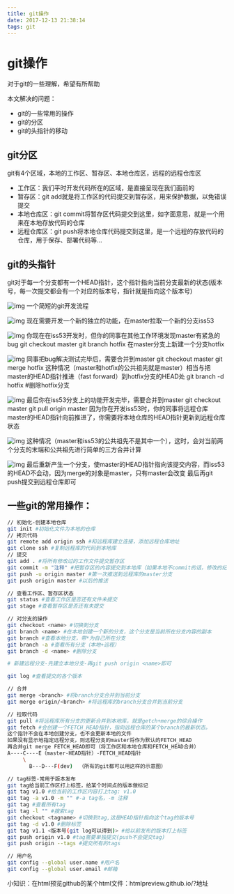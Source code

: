 ```yaml
---
title: git操作
date: 2017-12-13 21:38:14
tags: git
---
```


# git操作

对于git的一些理解，希望有所帮助

本文解决的问题：
- git的一些常用的操作
- git的分区
- git的头指针的移动

<!-- more -->

## git分区
git有4个区域，本地的工作区、暂存区、本地仓库区，远程的远程仓库区
- 工作区：我们平时开发代码所在的区域，是直接呈现在我们面前的
- 暂存区：git add就是将工作区的代码提交到暂存区，用来保护数据，以免错误提交
- 本地仓库区：git commit将暂存区代码提交到这里，如字面意思，就是一个用来在本地存放代码的仓库
- 远程仓库区：git push将本地仓库代码提交到这里，是一个远程的存放代码的仓库，用于保存、部署代码等...

## git的头指针
git对于每一个分支都有一个HEAD指针，这个指针指向当前分支最新的状态(版本号，每一次提交都会有一个对应的版本号，指针就是指向这个版本号)

![img](git_head_1.png)
一个简短的git开发流程

![img](git_head_2.png)
现在需要开发一个新的独立的功能，在master拉取一个新的分支iss53

![img](git_head_3.png)
你现在在iss53开发时，但你的同事在其他工作环境发现master有紧急的bug
git checkout master
git branch hotfix
在master分支上新建一个分支hotfix

![img](git_head_5.png)
同事把bug解决测试完毕后，需要合并到master
git checkout master
git merge hotfix
这种情况（master和hotfix的公共祖先就是master）相当与把master的HEAD指针推进（fast forward）到hotfix分支的HEAD处
git branch -d hotfix #删除hotfix分支

![img](git_head_6.png)
最后你在iss53分支上的功能开发完毕，需要合并到master
git checkout master
git pull origin master
因为你在开发iss53时，你的同事将远程仓库master的HEAD指针向前推进了，你需要将本地仓库的HEAD指针更新到远程仓库状态

![img](git_head_7.png)
这种情况（master和iss53的公共祖先不是其中一个），这时，会对当前两个分支的末端和公共祖先进行简单的三方合并计算

![img](git_head_8.png)
最后重新产生一个分支，使master的HEAD指针指向该提交内容，而iss53的HEAD不会动，因为merge的对象是master，只有master会改变
最后再git push提交到远程仓库即可

## 一些git的常用操作：
``` bash
// 初始化-创建本地仓库
git init #初始化文件为本地的仓库
// 拷贝代码
git remote add origin ssh #和远程库建立连接，添加远程仓库地址
git clone ssh #复制远程库的代码到本地库
// 提交
git add . #将所有修改过的工作文件提交暂存区
git commit -m "注释" #把暂存区的内容提交到本地库（如果本地不commit的话，修改的纪录可能会丢失。）
git push -u origin master #第一次推送到远程库的master分支
git push origin master #以后的推送

// 查看工作区、暂存区状态
git status #查看工作区是否还有文件未提交
git stage #查看暂存区是否还有未提交

// 对分支的操作
git checkout <name> #切换到分支
git branch <name> #在本地创建一个新的分支，这个分支是当前所在分支内容的副本
git branch #查看本地分支，带*为自己所在分支
git branch -a #查看所有分支（本地+远程）
git branch -d <name> #删除分支

# 新建远程分支-先建立本地分支-再git push origin <name>即可

git log #查看提交的各个版本

// 合并
git merge <branch> #将branch分支合并到当前分支
git merge origin/<branch> #将远程库的branch分支合并到当前分支

// 拉取代码
git pull #将远程库所有分支的更新合并到本地库，就是getch+merge的综合操作
git fetch #会创建一个FETCH_HEAD指针，指向远程仓库的某个branch的最新状态。
这个指针不会在本地创建分支，也不会更新本地的文件
如果没有显示地指定远程分支，则远程分支的master将作为默认的FETCH_HEAD
再合并git merge FETCH_HEAD即可（将工作区和本地仓库和FETCH_HEAD合并）
A----C----E（master-HEAD指针）-FETCH_HEAD指针
     \
       B---D---F(dev)  （所有的git都可以用这样的示意图）

// tag标签-常用于版本发布
git tag给当前工作区打上标签，给某个时间点的版本做标记
git tag v1.0 #给当前的工作区内容打上tag: v1.0
git tag -a v1.0 -m "" #-a tag名，-m 注释
git tag #查看所有tag
git tag -l "" #搜索tag
git checkout <tagname> #切换到tag,这是HEAD指针指向这个tag的版本号
git tag -d v1.0 #删除标签
git tag v1.1 <版本号(git log可以得到)> #给以前发布的版本打上标签
git push origin v1.0 #tag需要单独提交(push不会提交tag)
git push origin --tags #提交所有的tags

// 用户名
git config --global user.name #用户名
git config --global user.email #邮箱
```

小知识：在html预览github的某个html文件：htmlpreview.github.io/?地址
